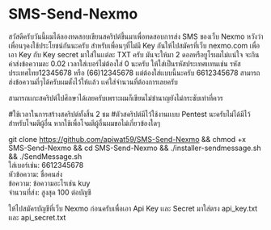 # SMS-Send-Nexmo
สวัสดีครับวันนี้ผมได้ลองทดสอบเขียนสคริปต์ขึ้นมาเพื่อทดสอบการส่ง SMS ของเว็บ Nexmo หวังว่าเพื่อนๆคงใช้ประโยชน์กันนะครับ
สำหรับเพื่อนๆที่ไม่มี Key กันให้ไปสมัครที่เว็บ nexmo.com เพื่อเอา Key กับ Key secret มาใส่ในเเต่ละ TXT ครับ
มันจะให้มา 2 ดอลหรือยูโรผมไม่เเน่ใจ จะกินค่าส่งข้อความละ 0.02 
เวลาใส่เบอร์ไม่ต้องใส่ 0 นะครับ ให้ใส่เป็นรหัสประเทศเเทนเช่น รหัสประเทศไทย12345678 หรือ (66)12345678 เเต่ต้องใส่เเบบนี้นะครับ 6612345678 
สามารถส่งข้อความถี่ๆได้ครับผมตั้งไว้ให้เเล้ว เเค่ใส่จำนวนที่ต้องการเลยครับ

สามารถเเกะสคริปต์ไปศึกษาได้เลยครับเพราะผมก็เขียนไม่ชำนาญยังไม่กระชับเท่าที่ควร

#ใช้เวลาในการสร้างสคริปต์ทั้งสิ้น 2 ชม
#ตัวสคริปต์มีไว้ใช้งานเเบบ Pentest นะครับไม่ได้มีไว้สำหรับโจมตีผู้อื่น หากใช้เพื่อโจมตีผู้อื่นผมขอไม่เกี่ยวข้องใดๆ

git clone https://github.com/apiwat59/SMS-Send-Nexmo && chmod +x SMS-Send-Nexmo && cd SMS-Send-Nexmo && ./installer-sendmessage.sh && ./SendMessage.sh   
ใส่เบอร์เช่น: 6612345678                                                                                          
หัวข้อความ: ชื่อคนส่ง                                                                                           
ข้อความ: ข้อความอะไรเช่น kuy                                                                                            
จำนวนที่ส่ง: สูงสุด 100 ต่อบัญชี                                                                          

ให้ไปสมัครบัญชีที่เว็บ Nexmo ก่อนครับเพื่อเอา Api Key เเละ Secret มาใส่ตรง api_key.txt เเละ api_secret.txt
